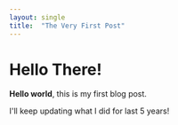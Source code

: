 ```yaml
---
layout: single
title:  "The Very First Post"
---
```


# Hello There!

**Hello world**, this is my first blog post.

I'll keep updating what I did for last 5 years!
